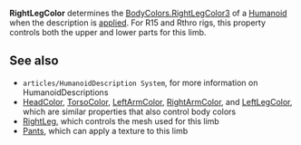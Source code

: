 **RightLegColor** determines the [BodyColors.RightLegColor3](https://developer.roblox.com/en-us/api-reference/property/BodyColors/RightLegColor3) of a [Humanoid](https://developer.roblox.com/en-us/api-reference/class/Humanoid) when the description is [applied](https://developer.roblox.com/en-us/api-reference/function/Humanoid/ApplyDescription). For R15 and Rthro rigs, this property controls both the upper and lower parts for this limb.

See also
--------

*   `articles/HumanoidDescription System`, for more information on HumanoidDescriptions
*   [HeadColor](https://developer.roblox.com/en-us/api-reference/property/HumanoidDescription/HeadColor), [TorsoColor](https://developer.roblox.com/en-us/api-reference/property/HumanoidDescription/TorsoColor), [LeftArmColor](https://developer.roblox.com/en-us/api-reference/property/HumanoidDescription/LeftArmColor), [RightArmColor](https://developer.roblox.com/en-us/api-reference/property/HumanoidDescription/RightArmColor), and [LeftLegColor](https://developer.roblox.com/en-us/api-reference/property/HumanoidDescription/LeftLegColor), which are similar properties that also control body colors
*   [RightLeg](https://developer.roblox.com/en-us/api-reference/property/HumanoidDescription/RightLeg), which controls the mesh used for this limb
*   [Pants](https://developer.roblox.com/en-us/api-reference/property/HumanoidDescription/Pants), which can apply a texture to this limb